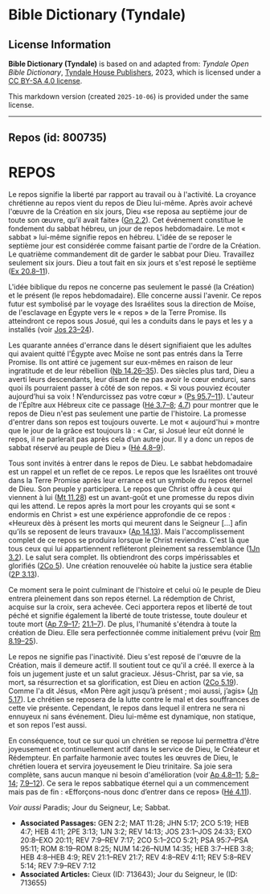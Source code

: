 # Bible Dictionary (Tyndale)

## License Information

**Bible Dictionary (Tyndale)** is based on and adapted from: _Tyndale Open Bible Dictionary_, [Tyndale House Publishers](https://tyndaleopenresources.com/), 2023, which is licensed under a [CC BY-SA 4.0 license](https://creativecommons.org/licenses/by-sa/4.0/legalcode.en).

This markdown version (created `2025-10-06`) is provided under the same license.



--------------------------------

## Repos (id: 800735)

REPOS
=====

Le repos signifie la liberté par rapport au travail ou à l'activité. La croyance chrétienne au repos vient du repos de Dieu lui\-même. Après avoir achevé l'œuvre de la Création en six jours, Dieu «se reposa au septième jour de toute son œuvre, qu’il avait faite» ([Gn 2\.2](https://ref.ly/Gen2:2)). Cet événement constitue le fondement du sabbat hébreu, un jour de repos hebdomadaire. Le mot « sabbat » lui\-même signifie repos en hébreu. L'idée de se reposer le septième jour est considérée comme faisant partie de l'ordre de la Création. Le quatrième commandement dit de garder le sabbat pour Dieu. Travaillez seulement six jours. Dieu a tout fait en six jours et s'est reposé le septième ([Ex 20\.8–11](https://ref.ly/Exod20:8-Exod20:11)).

L'idée biblique du repos ne concerne pas seulement le passé (la Création) et le présent (le repos hebdomadaire). Elle concerne aussi l'avenir. Ce repos futur est symbolisé par le voyage des Israélites sous la direction de Moïse, de l'esclavage en Égypte vers le « repos » de la Terre Promise. Ils atteindront ce repos sous Josué, qui les a conduits dans le pays et les y a installés (voir [Jos 23–24](https://ref.ly/Josh23:1-Josh24:33)).

Les quarante années d'errance dans le désert signifiaient que les adultes qui avaient quitté l'Égypte avec Moïse ne sont pas entrés dans la Terre Promise. Ils ont attiré ce jugement sur eux\-mêmes en raison de leur ingratitude et de leur rébellion ([Nb 14\.26–35](https://ref.ly/Num14:26-Num14:35)). Des siècles plus tard, Dieu a averti leurs descendants, leur disant de ne pas avoir le cœur endurci, sans quoi ils pourraient passer à côté de son repos. « Si vous pouviez écouter aujourd’hui sa voix ! N’endurcissez pas votre cœur » ([Ps 95\.7–11](https://ref.ly/Ps95:7-Ps95:11)). L'auteur de l'Épître aux Hébreux cite ce passage ([Hé 3\.7–8](https://ref.ly/Heb3:7-Heb3:8); [4\.7](https://ref.ly/Heb4:7)) pour montrer que le repos de Dieu n'est pas seulement une partie de l'histoire. La promesse d'entrer dans son repos est toujours ouverte. Le mot « aujourd'hui » montre que le jour de la grâce est toujours là : « Car, si Josué leur eût donné le repos, il ne parlerait pas après cela d’un autre jour. Il y a donc un repos de sabbat réservé au peuple de Dieu » ([Hé 4\.8–9](https://ref.ly/Heb4:8-Heb4:9)).

Tous sont invités à entrer dans le repos de Dieu. Le sabbat hebdomadaire est un rappel et un reflet de ce repos. Le repos que les Israélites ont trouvé dans la Terre Promise après leur errance est un symbole du repos éternel de Dieu. Son peuple y participera. Le repos que Christ offre à ceux qui viennent à lui ([Mt 11\.28](https://ref.ly/Matt11:28)) est un avant\-goût et une promesse du repos divin qui les attend. Le repos après la mort pour les croyants qui se sont « endormis en Christ » est une expérience approfondie de ce repos : «Heureux dès à présent les morts qui meurent dans le Seigneur \[...] afin qu’ils se reposent de leurs travaux» ([Ap 14\.13](https://ref.ly/Rev14:13)). Mais l'accomplissement complet de ce repos se produira lorsque le Christ reviendra. C'est là que tous ceux qui lui appartiennent refléteront pleinement sa ressemblance ([1Jn 3\.2](https://ref.ly/1John3:2)). Le salut sera complet. Ils obtiendront des corps impérissables et glorifiés ([2Co 5](https://ref.ly/2Cor5:1-2Cor5:21)). Une création renouvelée où habite la justice sera établie ([2P 3\.13](https://ref.ly/2Pet3:13)).

Ce moment sera le point culminant de l'histoire et celui où le peuple de Dieu entrera pleinement dans son repos éternel. La rédemption de Christ, acquise sur la croix, sera achevée. Ceci apportera repos et liberté de tout péché et signifie également la liberté de toute tristesse, toute douleur et toute mort ([Ap 7\.9–17](https://ref.ly/Rev7:9-Rev7:17); [21\.1–7](https://ref.ly/Rev21:1-Rev21:7)). De plus, l'humanité s'étendra à toute la création de Dieu. Elle sera perfectionnée comme initialement prévu (voir [Rm 8\.19–25](https://ref.ly/Rom8:19-Rom8:25)).

Le repos ne signifie pas l'inactivité. Dieu s'est reposé de l'œuvre de la Création, mais il demeure actif. Il soutient tout ce qu'il a créé. Il exerce à la fois un jugement juste et un salut gracieux. Jésus\-Christ, par sa vie, sa mort, sa résurrection et sa glorification, est Dieu en action ([2Co 5\.19](https://ref.ly/2Cor5:19)). Comme l'a dit Jésus, «Mon Père agit jusqu’à présent ; moi aussi, j’agis» ([Jn 5\.17](https://ref.ly/John5:17)). Le chrétien se reposera de la lutte contre le mal et des souffrances de cette vie présente. Cependant, le repos dans lequel il entrera ne sera ni ennuyeux ni sans événement. Dieu lui\-même est dynamique, non statique, et son repos l'est aussi.

En conséquence, tout ce sur quoi un chrétien se repose lui permettra d'être joyeusement et continuellement actif dans le service de Dieu, le Créateur et Rédempteur. En parfaite harmonie avec toutes les œuvres de Dieu, le chrétien louera et servira joyeusement le Dieu trinitaire. Sa joie sera complète, sans aucun manque ni besoin d'amélioration (voir [Ap 4\.8–11](https://ref.ly/Rev4:8-Rev4:11); [5\.8–14](https://ref.ly/Rev5:8-Rev5:14); [7\.9–12](https://ref.ly/Rev7:9-Rev7:12)). Ce sera le repos sabbatique éternel qui a un commencement mais pas de fin : «Efforçons\-nous donc d’entrer dans ce repos» ([Hé 4\.11](https://ref.ly/Heb4:11)).

*Voir aussi* Paradis; Jour du Seigneur, Le; Sabbat.

* **Associated Passages:** GEN 2:2; MAT 11:28; JHN 5:17; 2CO 5:19; HEB 4:7; HEB 4:11; 2PE 3:13; 1JN 3:2; REV 14:13; JOS 23:1–JOS 24:33; EXO 20:8–EXO 20:11; REV 7:9–REV 7:17; 2CO 5:1–2CO 5:21; PSA 95:7–PSA 95:11; ROM 8:19–ROM 8:25; NUM 14:26–NUM 14:35; HEB 3:7–HEB 3:8; HEB 4:8–HEB 4:9; REV 21:1–REV 21:7; REV 4:8–REV 4:11; REV 5:8–REV 5:14; REV 7:9–REV 7:12
* **Associated Articles:** Cieux (ID: 713643); Jour du Seigneur, le (ID: 713655)

